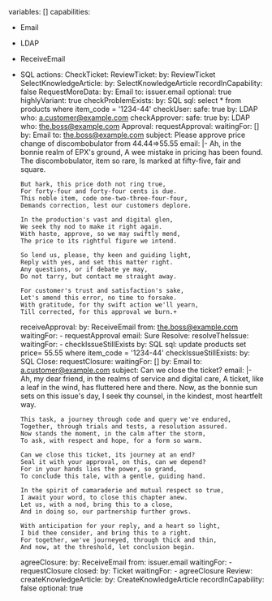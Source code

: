 variables: []
capabilities:
  - Email
  - LDAP
  - ReceiveEmail
  - SQL
actions:
  CheckTicket:
    ReviewTicket:
      by: ReviewTicket
    SelectKnowledgeArticle:
      by: SelectKnowledgeArticle
      recordInCapability: false
    RequestMoreData:
      by: Email
      to: issuer.email
      optional: true
      highlyVariant: true
    checkProblemExists:
      by: SQL
      sql: select * from products where item_code = '1234-44'
    checkUser:
      safe: true
      by: LDAP
      who: a.customer@example.com
    checkApprover:
      safe: true
      by: LDAP
      who: the.boss@example.com
  Approval:
    requestApproval:
      waitingFor: []
      by: Email
      to: the.boss@example.com
      subject: Please approve price change of discombobulator from 44.44=>55.55
      email: |-
        Ah, in the bonnie realm of EPX's ground,
        A wee mistake in pricing has been found.
        The discombobulator, item so rare,
        Is marked at fifty-five, fair and square.

        But hark, this price doth not ring true,
        For forty-four and forty-four cents is due.
        This noble item, code one-two-three-four-four,
        Demands correction, lest our customers deplore.

        In the production's vast and digital glen,
        We seek thy nod to make it right again.
        With haste, approve, so we may swiftly mend,
        The price to its rightful figure we intend.

        So lend us, please, thy keen and guiding light,
        Reply with yes, and set this matter right.
        Any questions, or if debate ye may,
        Do not tarry, but contact me straight away.

        For customer's trust and satisfaction's sake,
        Let's amend this error, no time to forsake.
        With gratitude, for thy swift action we'll yearn,
        Till corrected, for this approval we burn.+
    receiveApproval:
      by: ReceiveEmail
      from: the.boss@example.com
      waitingFor:
        - requestApproval
      email: Sure
  Resolve:
    resolveTheIssue:
      waitingFor:
        - checkIssueStillExists
      by: SQL
      sql: update products set price= 55.55 where item_code = '1234-44'
    checkIssueStillExists:
      by: SQL
  Close:
    requestClosure:
      waitingFor: []
      by: Email
      to: a.customer@example.com
      subject: Can we close the ticket?
      email: |-
        Ah, my dear friend, in the realms of service and digital care,
        A ticket, like a leaf in the wind, has fluttered here and there.
        Now, as the bonnie sun sets on this issue's day,
        I seek thy counsel, in the kindest, most heartfelt way.

        This task, a journey through code and query we've endured,
        Together, through trials and tests, a resolution assured.
        Now stands the moment, in the calm after the storm,
        To ask, with respect and hope, for a form so warm.

        Can we close this ticket, its journey at an end?
        Seal it with your approval, on this, can we depend?
        For in your hands lies the power, so grand,
        To conclude this tale, with a gentle, guiding hand.

        In the spirit of camaraderie and mutual respect so true,
        I await your word, to close this chapter anew.
        Let us, with a nod, bring this to a close,
        And in doing so, our partnership further grows.

        With anticipation for your reply, and a heart so light,
        I bid thee consider, and bring this to a right.
        For together, we've journeyed, through thick and thin,
        And now, at the threshold, let conclusion begin.
    agreeClosure:
      by: ReceiveEmail
      from: issuer.email
      waitingFor:
        - requestClosure
    closed:
      by: Ticket
      waitingFor:
        - agreeClosure
  Review:
    createKnowledgeArticle:
      by: CreateKnowledgeArticle
      recordInCapability: false
      optional: true
